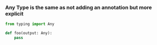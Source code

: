 

### Any Type is the same as not adding an annotation but more explicit

```python
from typing import Any

def foo(output: Any):
	pass
```

